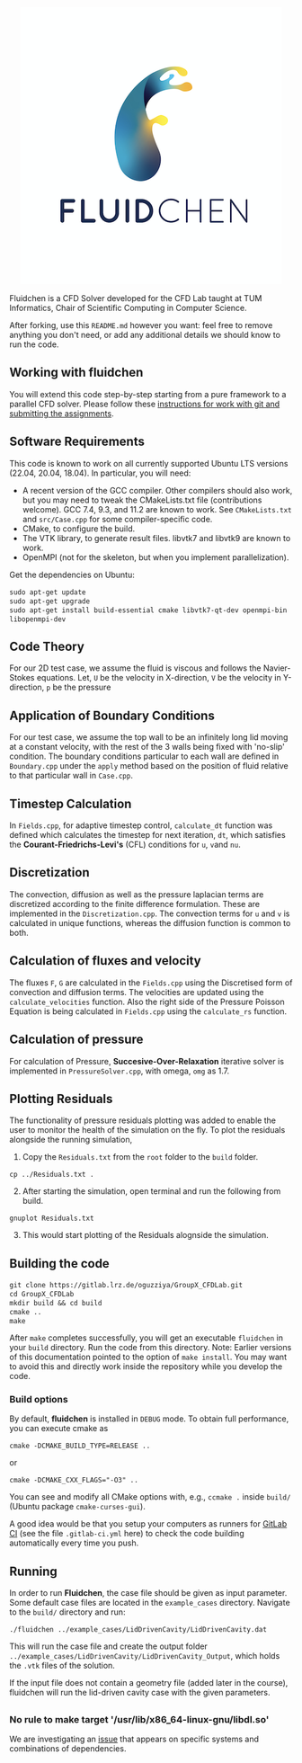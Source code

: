 <div align="center">
  <img width="466" height="492" src="FluidchenLogo.png">
</div>

Fluidchen is a CFD Solver developed for the CFD Lab taught at TUM Informatics, Chair of Scientific Computing in Computer Science.

After forking, use this `README.md` however you want: feel free to remove anything you don't need,
or add any additional details we should know to run the code.

## Working with fluidchen

You will extend this code step-by-step starting from a pure framework to a parallel CFD solver. Please follow these [instructions for work with git and submitting the assignments](docs/first-steps.md).

## Software Requirements

This code is known to work on all currently supported Ubuntu LTS versions (22.04, 20.04, 18.04).
In particular, you will need:

- A recent version of the GCC compiler. Other compilers should also work, but you may need to tweak the CMakeLists.txt file (contributions welcome). GCC 7.4, 9.3, and 11.2 are known to work. See `CMakeLists.txt` and `src/Case.cpp` for some compiler-specific code.
- CMake, to configure the build.
- The VTK library, to generate result files. libvtk7 and libvtk9 are known to work.
- OpenMPI (not for the skeleton, but when you implement parallelization).

Get the dependencies on Ubuntu:

```shell
sudo apt-get update
sudo apt-get upgrade
sudo apt-get install build-essential cmake libvtk7-qt-dev openmpi-bin libopenmpi-dev
```
## Code Theory

For our 2D test case, we assume the fluid is viscous and follows the Navier-Stokes equations. Let,
`U` be the velocity in X-direction,
`V` be the velocity in Y-direction,
`p` be the pressure 

## Application of Boundary Conditions
For our test case, we assume the top wall to be an infinitely long lid moving at a constant velocity, with the rest of the 3 walls being fixed with 'no-slip' condition. The boundary conditions particular to each wall are defined in `Boundary.cpp` under the  `apply` method based on the position of fluid relative to that particular wall in `Case.cpp`.

## Timestep Calculation
In `Fields.cpp`, for adaptive timestep control, `calculate_dt` function was defined which calculates the timestep for next iteration, `dt`, which satisfies the **Courant-Friedrichs-Levi's** (CFL) conditions for `u`, `v`and `nu`.

## Discretization
The convection, diffusion as well as the pressure laplacian terms are discretized according to the finite difference formulation. These are implemented in the `Discretization.cpp`. The convection terms for `u` and `v` is calculated in unique functions, whereas the diffusion function is common to both.  

## Calculation of fluxes and velocity 
The fluxes `F`, `G` are calculated in the `Fields.cpp` using the Discretised form of convection and diffusion terms. The velocities are updated using the `calculate_velocities` function. Also the right side of the Pressure Poisson Equation is being calculated in `Fields.cpp` using the `calculate_rs` function.

## Calculation of pressure

For calculation of Pressure, **Succesive-Over-Relaxation** iterative solver is implemented in `PressureSolver.cpp`, with omega, `omg` as 1.7.

## Plotting Residuals
The functionality of pressure residuals plotting was added to enable the user to monitor the health of the simulation on the fly. To plot the residuals alongside the running simulation, 

1. Copy the `Residuals.txt` from the `root` folder to the `build` folder. 
```shell
cp ../Residuals.txt .
```

2. After starting the simulation, open terminal and run the following from build.
```shell
gnuplot Residuals.txt
```

3. This would start plotting of the Residuals alognside the simulation.  

## Building the code

```shell
git clone https://gitlab.lrz.de/oguzziya/GroupX_CFDLab.git
cd GroupX_CFDLab
mkdir build && cd build
cmake ..
make
```

After `make` completes successfully, you will get an executable `fluidchen` in your `build` directory. Run the code from this directory.
Note: Earlier versions of this documentation pointed to the option of `make install`. You may want to avoid this and directly work inside the repository while you develop the code.

### Build options

By default, **fluidchen** is installed in `DEBUG` mode. To obtain full performance, you can execute cmake as

```shell
cmake -DCMAKE_BUILD_TYPE=RELEASE ..
```

or

```shell
cmake -DCMAKE_CXX_FLAGS="-O3" ..
```

You can see and modify all CMake options with, e.g., `ccmake .` inside `build/` (Ubuntu package `cmake-curses-gui`).

A good idea would be that you setup your computers as runners for [GitLab CI](https://docs.gitlab.com/ee/ci/)
(see the file `.gitlab-ci.yml` here) to check the code building automatically every time you push.

## Running

In order to run **Fluidchen**, the case file should be given as input parameter. Some default case files are located in the `example_cases` directory. Navigate to the `build/` directory and run:

```shell
./fluidchen ../example_cases/LidDrivenCavity/LidDrivenCavity.dat
```

This will run the case file and create the output folder `../example_cases/LidDrivenCavity/LidDrivenCavity_Output`, which holds the `.vtk` files of the solution.

If the input file does not contain a geometry file (added later in the course), fluidchen will run the lid-driven cavity case with the given parameters.

## 
### No rule to make target '/usr/lib/x86_64-linux-gnu/libdl.so'

We are investigating an [issue](https://gitlab.lrz.de/tum-i05/public/fluidchen-skeleton/-/issues/3) that appears on specific systems and combinations of dependencies.
